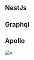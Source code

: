 ## NestJs

## Graphql

## Apollo

![a]("https://www.apollographql.com/docs/apollo-server/ee7fbac9c0ca5b1dd6aef886bb695e63/index-diagram.svg")
